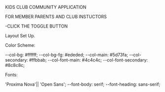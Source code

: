 KIDS CLUB COMMUNITY APPLICATION

FOR MEMBER PARENTS AND CLUB INSTUCTORS

-CLICK THE TOGGLE BUTTON 

Layout Set Up.

Color Scheme:

  --col-bg: #ffffff;
  --col-bg-fg: #ededed;
  --col-main:  #5d73fa;
  --col-secondary: #ffbbab;
  --col-font-main:  #4c4c4c;
  --col-font-secondary: #8c8c8c;
  
  Fonts:
  
  'Proxima Nova'|| 'Open Sans';
  --font-body: serif;
  --font-heading: sans-serif;

